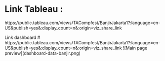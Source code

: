 <h1>Link Tableau : </h1>
<p>https://public.tableau.com/views/TACompfest/BanjirJakarta1?:language=en-US&publish=yes&:display_count=n&:origin=viz_share_link
</p>
Link dashboard 
# https://public.tableau.com/views/TACompfest/BanjirJakarta1?:language=en-US&publish=yes&:display_count=n&:origin=viz_share_link
![Main page preview](dashboard-data-banjir.png)
